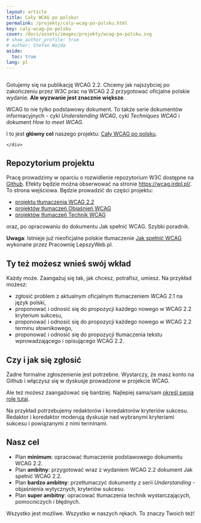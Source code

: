 ```yaml
---
layout: article
title: Cały WCAG po polsku!
permalink: /projekty/caly-wcag-po-polsku.html
key: caly-wcag-po-polsku
cover: /docs/assets/images/projekty/wcag-po-polsku.svg
# show_author_profile: true
# author: Stefan Wajda
aside:
  toc: true
lang: pl   
---
```


<div class="item">
  <div class="item__image">
    <img class="image image--lg" src="../docs/assets/images/projekty/wcag-po-polsku.svg" alt=""/>
  </div>
  <div class="item__content">
     <div class="item__description">
      <p>Gotujemy się na publikację WCAG 2.2. Chcemy jak najszybciej po zakończeniu przez W3C prac na WCAG 2.2 przygotować oficjalne polskie wydanie. <strong>Ale wyzwanie jest znacznie większe</strong>.</p>
	  <p>WCAG to nie tylko podstawowy dokument. To także serie dokumentów informacyjnych - cykl <em lang="en" title="Objaśnienia WCAG">Understending WCAG</em>, cykl <em lang="en" title="Techniki WCAG">Techniques WCAG</em> i dokument <em lang="en" title="Jak spełnić WCAG">How to meet WCAG</em>.</p>  
	  <p>I to jest <strong>główny cel</strong> naszego projektu: <a href="https://wcag.irdpl.pl/">Cały WCAG po polsku</a>. </p>  

    </div>
  </div>
</div>

<!--more-->

## Repozytorium projektu

Pracę prowadzimy w oparciu o rozwidlenie repozytorium W3C dostępne na [Github](https://github.com/irdpl/wcag). Efekty będzie można obserwować na stronie https://wcag.irdpl.pl/. To strona wejściowa. Będzie prowadzić do części projektu:

- [projektu tłumaczenia WCAG 2.2](https://wcag.irdpl.pl/guidelines/22/)
- [projektów tłumaczeń Objaśnień WCAG](https://wcag.irdpl.pl/understanding/)
- [projektów tłumaczeń Technik WCAG](https://wcag.irdpl.pl/techniques/)

oraz, po opracowaniu do dokumentu Jak spełnić WCAG. Szybki poradnik.

**Uwaga**: Istnieje już nieoficjalne polskie tłumaczenie [Jak spełnić WCAG](https://wcag.lepszyweb.pl) wykonane przez Pracownię LepszyWeb.pl.  

## Ty też możesz wnieś swój wkład

Każdy może. Zaangażuj się tak, jak chcesz, potrafisz, umiesz. Na przykład możesz:
- zgłosić problem z aktualnym oficjalnym tłumaczeniem WCAG 2.1 na język polski, 
- proponować i odnosić się do propozycji każdego nowego w WCAG 2.2 kryterium sukcesu,
- proponować i odnosić się do propozycji każdego nowego w WCAG 2.2 terminu słownikowego,
- proponować i odnosić się do propozycji tłumaczenia tekstu wprowadzającego i opisującego WCAG 2.2.

## Czy i jak się zgłosić

Żadne formalne zgłoszenienie jest potrzebne. Wystarczy, że masz konto na Github i włączysz się w dyskusje prowadzone w projekcie WCAG.

Ale też możesz zaangażować się bardziej. Najlepiej sama/sam [określ swoją rolę tutaj](https://github.com/orgs/irdpl/discussions/26). 

Na przykład potrzebujemy redaktorów i koredaktorów kryteriów sukcesu. Redaktor i koredaktor moderują dyskusje nad wybranymi kryteriami sukcesu i powiązanymi z nimi terminami. 

## Nasz cel

- Plan **minimum**: opracować tłumaczenie podstawowego dokumentu WCAG 2.2.
- Plan **ambitny**: przygotować wraz z wydaniem WCAG 2.2 dokument Jak spełnić WCAG 2.2.
- Plan **bardzo ambitny**: przetłumaczyć dokumenty z serii _Understanding_ - objaśnienia wytycznych, kryteriów sukcesu.
- Plan **super ambitny**: opracować tłumaczenia technik wystarczających, pomocniczych i błędnych. 

Wszystko jest możliwe. Wszystko w naszych rękach. To znaczy Twoich też! 





